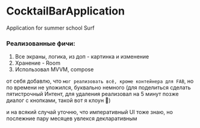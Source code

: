 # CocktailBarApplication
Application for summer school Surf
### Реализованные фичи:
1. Все экраны, логика, из доп - картинка и изменение
2. Хранение - Room
3. Использовал MVVM, compose

от себя добавлю, что `мог реализовать всё, кроме контейнера для FAB`, но по времени не уложился, буквально немного (для поделиться сделать пятистрочный Интент, для удаления реализовал на 5 минут позже диалог с кнопками, такой вот я клоун 🤡)

и на всякий случай уточню, что императивный UI тоже знаю, но послежние пару месяцев увлекся декларативным
